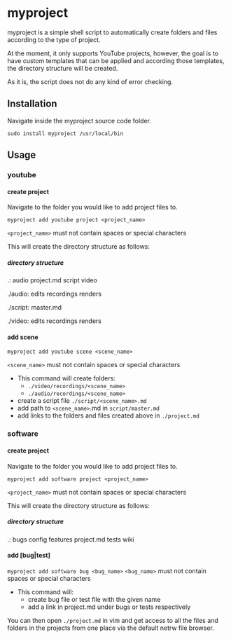 # myproject 

myproject is a simple shell script to automatically create folders and files according to the type of project. 

At the moment, it only supports YouTube projects, however, the goal is to have custom templates that can be applied and according those templates, the directory structure will be created. 

As it is, the script does not do any kind of error checking. 

## Installation

Navigate inside the myproject source code folder. 

`sudo install myproject /usr/local/bin`

## Usage

### youtube

#### create project

Navigate to the folder you would like to add project files to.

`myproject add youtube project <project_name>`

`<project_name>` must not contain spaces or special characters

This will create the directory structure as follows: 

##### directory structure

.:
audio  project.md  script  video

./audio:
edits  recordings  renders

./script:
master.md

./video:
edits  recordings  renders

#### add scene


`myproject add youtube scene <scene_name>`

`<scene_name>` must not contain spaces or special characters

- This command will create folders:
	- `./video/recordings/<scene_name>`
	- `./audio/recordings/<scene_name>`
- create a script file `./script/<scene_name>.md`
- add path to `<scene_name>`.md in `script/master.md`
- add links to the folders and files created above in `./project.md`

### software 

#### create project

Navigate to the folder you would like to add project files to.


`myproject add software project <project_name>`

`<project_name>` must not contain spaces or special characters

This will create the directory structure as follows: 


##### directory structure

.:
bugs  config  features  project.md  tests  wiki

#### add [bug|test]


`myproject add software bug <bug_name>`
`<bug_name>` must not contain spaces or special characters

- This command will: 
	- create bug file or test file with the given name 
	- add a link in project.md under bugs or tests respectively

You can then open `./project.md` in vim and get access to all the files and folders in the projects from one place via the default  netrw file browser. 
